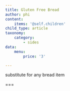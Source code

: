 ```yaml
---
title: Gluten Free Bread
author: phi
content:
    items: '@self.children'
child_type: article
taxonomy:
    category:
        - sides
data:
    menu:
        price: '3'

---
```


substitute for any bread item 

===
